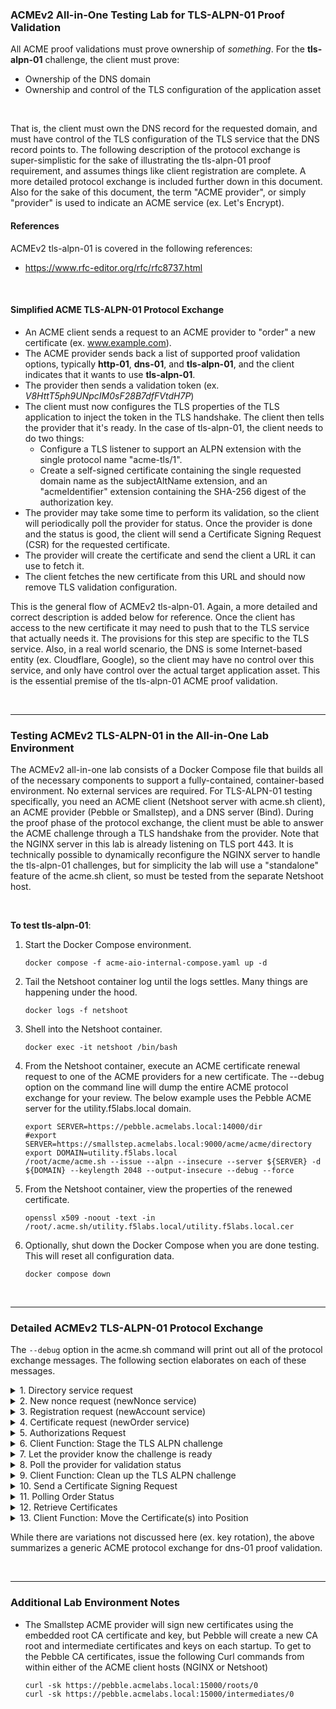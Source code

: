 ### ACMEv2 All-in-One Testing Lab for TLS-ALPN-01 Proof Validation
All ACME proof validations must prove ownership of *something*. For the **tls-alpn-01** challenge, the client must prove:

- Ownership of the DNS domain
- Ownership and control of the TLS configuration of the application asset

<br />

That is, the client must own the DNS record for the requested domain, and must have control of the TLS configuration of the TLS service that the DNS record points to. The following description of the protocol exchange is super-simplistic for the sake of illustrating the tls-alpn-01 proof requirement, and assumes things like client registration are complete. A more detailed protocol exchange is included further down in this document. Also for the sake of this document, the term "ACME provider", or simply "provider" is used to indicate an ACME service (ex. Let's Encrypt).


#### References
ACMEv2 tls-alpn-01 is covered in the following references:
- https://www.rfc-editor.org/rfc/rfc8737.html

<br />


#### Simplified ACME TLS-ALPN-01 Protocol Exchange
- An ACME client sends a request to an ACME provider to "order" a new certificate (ex. www.example.com).
- The ACME provider sends back a list of supported proof validation options, typically **http-01**, **dns-01**, and **tls-alpn-01**, and the client indicates that it wants to use **tls-alpn-01**.
- The provider then sends a validation token (ex. _V8HttT5ph9UNpcIM0sF28B7dfFVtdH7P_)
- The client must now configures the TLS properties of the TLS application to inject the token in the TLS handshake. The client then tells the provider that it's ready. In the case of tls-alpn-01, the client needs to do two things:
  - Configure a TLS listener to support an ALPN extension with the single protocol name "acme-tls/1".
  - Create a self-signed certificate containing the single requested domain name as the subjectAltName extension, and an "acmeIdentifier" extension containing the SHA-256 digest of the authorization key.
- The provider may take some time to perform its validation, so the client will periodically poll the provider for status. Once the provider is done and the status is good, the client will send a Certificate Signing Request (CSR) for the requested certificate.
- The provider will create the certificate and send the client a URL it can use to fetch it.
- The client fetches the new certificate from this URL and should now remove TLS validation configuration.

This is the general flow of ACMEv2 tls-alpn-01. Again, a more detailed and correct description is added below for reference. Once the client has access to the new certificate it may need to push that to the TLS service that actually needs it. The provisions for this step are specific to the TLS service. Also, in a real world scenario, the DNS is some Internet-based entity (ex. Cloudflare, Google), so the client may have no control over this service, and only have control over the actual target application asset. This is the essential premise of the tls-alpn-01 ACME proof validation.

<br />

-----
### Testing ACMEv2 TLS-ALPN-01 in the All-in-One Lab Environment
The ACMEv2 all-in-one lab consists of a Docker Compose file that builds all of the necessary components to support a fully-contained, container-based environment. No external services are required. For TLS-ALPN-01 testing specifically, you need an ACME client (Netshoot server with acme.sh client), an ACME provider (Pebble or Smallstep), and a DNS server (Bind). During the proof phase of the protocol exchange, the client must be able to answer the ACME challenge through a TLS handshake from the provider. Note that the NGINX server in this lab is already listening on TLS port 443. It is technically possible to dynamically reconfigure the NGINX server to handle the tls-alpn-01 challenges, but for simplicity the lab will use a "standalone" feature of the acme.sh client, so must be tested from the separate Netshoot host.

<br />

**To test tls-alpn-01**:

1. Start the Docker Compose environment.
   ```shell
   docker compose -f acme-aio-internal-compose.yaml up -d
   ```
2. Tail the Netshoot container log until the logs settles. Many things are happening under the hood.
   ```shell
   docker logs -f netshoot
   ```
3. Shell into the Netshoot container.
   ```shell
   docker exec -it netshoot /bin/bash
   ```
4. From the Netshoot container, execute an ACME certificate renewal request to one of the ACME providers for a new certificate. The --debug option on the command line will dump the entire ACME protocol exchange for your review. The below example uses the Pebble ACME server for the utility.f5labs.local domain.
   ```shell
   export SERVER=https://pebble.acmelabs.local:14000/dir
   #export SERVER=https://smallstep.acmelabs.local:9000/acme/acme/directory
   export DOMAIN=utility.f5labs.local
   /root/acme/acme.sh --issue --alpn --insecure --server ${SERVER} -d ${DOMAIN} --keylength 2048 --output-insecure --debug --force
   ```
5. From the Netshoot container, view the properties of the renewed certificate.
   ```shell
   openssl x509 -noout -text -in /root/.acme.sh/utility.f5labs.local/utility.f5labs.local.cer
   ```
6. Optionally, shut down the Docker Compose when you are done testing. This will reset all configuration data.
   ```shell
   docker compose down
   ```

<br />

-----
### Detailed ACMEv2 TLS-ALPN-01 Protocol Exchange
The ```--debug``` option in the acme.sh command will print out all of the protocol exchange messages. The following section elaborates on each of these messages.

<details>
  <summary>1. Directory service request</summary>
  <br />
  This is the only URL that is required to be known in advance, as the response will list the URLs for the other services. Within the directory listing there should minimally be resources for "NewAccount" (registration), "newNonce" (getting a new nonce), and "newOrder" (requesting certificate(s)). Optionally there may also be "revokeCert" (revoke an issued certificate) and "keyChange" (rotate registration key) services.
  <br />
  
  ```
  GET https://pebble.acmelabs.local:14000/dir
  -------------------------------------------
  HTTP 200
  Cache-Control: public, max-age=0, no-cache
  Content-Type: application/json; charset=utf-8
  {
     "keyChange": "https://pebble.acmelabs.local:14000/rollover-account-key",
     "meta": {
        "externalAccountRequired": false,
        "termsOfService": "data:text/plain,Do%20what%20thou%20wilt"
     },
     "newAccount": "https://pebble.acmelabs.local:14000/sign-me-up",
     "newNonce": "https://pebble.acmelabs.local:14000/nonce-plz",
     "newOrder": "https://pebble.acmelabs.local:14000/order-plz",
     "revokeCert": "https://pebble.acmelabs.local:14000/revoke-cert"
  }
  ```
</details>

<details>
  <summary>2. New nonce request (newNonce service)</summary>
  <br />
  All subsequent requests must contain a Nonce value to protect against replay attacks. To get the initial nonce the client makes a HEAD request to the "newNonce" service URL, which is then returned in a "Replay-Nonce" header.
  <br />
   
  ```
  HEAD https://pebble.acmelabs.local:14000/nonce-plz
  -------------------------------------------
  HTTP 200
  Cache-Control: public, max-age=0, no-cache
  Link: <https://pebble.acmelabs.local:14000/dir>;rel="index"
  Replay-Nonce: V4U6YF4fQ1kIqlfDRtM4AQ
  ```
</details>

<details>
  <summary>3. Registration request (newAccount service)</summary>
  <br />
  Assuming the client has not yet registered with the ACME provider, it needs to first make a POST request to the "newAccount" service. The content of the request payload includes a "payload" block containing the "contact" email address and agreement to the provider's terms-of-service, a "protected" block that contains the previous nonce, service URL, and JSON web key attributes (algorithm, key type, modulus[n], and exponent[e]), and a "signature" block that is a digital signature using the client's private key. Note that in this and all following requests, the "protected" and "payload" blocks are base64-encoded. These are shown decoded here to better understand the protocol exchange. Also note that the provider should return a new nonce value in each response, which the client should use in the subsequent request.
   
  ```
  POST https://pebble.acmelabs.local:14000/sign-me-up
  {
    "protected": {
      "nonce": "Zg-afyqnKaoaral12ifuRA", 
      "url": "https://pebble.acmelabs.local:14000/sign-me-up", 
      "alg": "ES256", 
      "jwk": {
        "crv": "P-256", 
        "kty": "EC", 
        "x": "rNxQYtY7fF_AxCycllVc6zNvuDbv3KXVAk5WYDS-Fxg", 
        "y": "JVLY5pBd_Ok8Jtwmo38tSS5FfJjAw2QxHm83-ijowkw"
      }
    }, 
    "payload": {
      "termsOfServiceAgreed": true
    },
    "signature": "..."
  }
  -------------------------------------------
  {
    "status": "valid",
    "orders": "https://pebble.acmelabs.local:14000/list-orderz/1",
    "key": {
       "kty": "EC",
       "crv": "P-256",
       "x": "rNxQYtY7fF_AxCycllVc6zNvuDbv3KXVAk5WYDS-Fxg",
       "y": "JVLY5pBd_Ok8Jtwmo38tSS5FfJjAw2QxHm83-ijowkw"
    }
  }
  ```
  
  <br />
  Critical to the tls-alpn-01 proof validation, the client is in possession of a JSON web key (jwk) that is to be part of the acmeIdentifier value in the TLS certificate. The "account thumbrint" is created by performing a SHA256 digest of this jwk:

  ```
  jwk='{"crv": "P-256", "kty": "EC", "x": "rNxQYtY7fF_AxCycllVc6zNvuDbv3KXVAk5WYDS-Fxg", "y": "JVLY5pBd_Ok8Jtwmo38tSS5FfJjAw2QxHm83-ijowkw"}'
  ACCOUNT_THUMBPRINT=printf "%s" "$jwk" | tr -d ' ' | openssl dgst -sha256 -binary | base64 | tr '/+' '_-' | tr -d '= '

  --> returns "ADIKWIdBiFhd364g1tTY0YcmImSVayKIOX7obdTStNw"
  ```
</details>

<details>
  <summary>4. Certificate request (newOrder service)</summary>
  <br />
  The client is now request to request a new certificate. To do that it makes a POST request to the "newOrder" service URL, and in that request it supplies a similar (base64-encoded) "protected" block, a (base64-encoded) "payload" block that contains an "identifiers" array of domain names (the certificate domains requested), and "signature" block. The provider will return two important URLs:
  <br />
  
  - authorizations: an array listing the URL(s) to query to get challenge information
  - finalize: the URL that will be used once the challenges are successful
  
  ```
  POST https://pebble.acmelabs.local:14000/order-plz
  {
    "protected": {
        "nonce": "nX2AF3i34tTI8wFUFN7CCQ", 
        "url": "https://pebble.acmelabs.local:14000/order-plz", 
        "alg": "ES256", 
        "kid": "https://pebble.acmelabs.local:14000/my-account/1"
    },
    "payload": {
        "identifiers": [
            {
                "type":"dns",
                "value":"utility.f5labs.local"
            }
        ]
    },
    "signature": "..."
  }
  -------------------------------------------
  HTTP 201
  Cache-Control: public, max-age=0, no-cache
  Content-Type: application/json; charset=utf-8
  Link: <https://pebble.acmelabs.local:14000/dir>;rel="index"
  location: https://pebble.acmelabs.local:14000/my-order/DmPPhj0enriu3POHtxys5-O_4MtZMle4B42-576C8lA
  replay-nonce: L6XENUNT0b7LOX9snCaoJA
  {
    "status": "pending",
    "expires": "2024-07-18T20:16:19Z",
    "identifiers": [
      {
        "type": "dns",
        "value": "utility.f5labs.local"
      }
    ],
    "finalize": "https://pebble.acmelabs.local:14000/finalize-order/DmPPhj0enriu3POHtxys5-O_4MtZMle4B42-576C8lA",
    "authorizations": [
      "https://pebble.acmelabs.local:14000/authZ/2UiaScz6g6kxJtoZ5EWyqvgaqmJ8BpQx47nfUuhC6Wo"
    ]
  }
  ```
</details>

<details>
  <summary>5. Authorizations Request</summary>
  <br />
  The client sends its request with "protected" block, an empty "payload" block, and the "signature" block. The authorizations request should return an array of "challenges" - the set of proof validation functions (ex. http-01, dns-01, tls-alpn-01) and corresponding ephemeral validation tokens. 
  <br />
  
  ```
  POST https://pebble.acmelabs.local:14000/authZ/2UiaScz6g6kxJtoZ5EWyqvgaqmJ8BpQx47nfUuhC6Wo
  {
    "protected": {
        "nonce": "L6XENUNT0b7LOX9snCaoJA", 
        "url": "https://pebble.acmelabs.local:14000/authZ/2UiaScz6g6kxJtoZ5EWyqvgaqmJ8BpQx47nfUuhC6Wo", 
        "alg": "ES256", 
        "kid": "https://pebble.acmelabs.local:14000/my-account/1"
    },
    "payload": "", 
    "signature": "..."
  }
  -------------------------------------------
  HTTP 200
  Cache-Control: public, max-age=0, no-cache
  Content-Type: application/json; charset=utf-8
  link: <https://pebble.acmelabs.local:14000/dir>;rel="index"
  replay-nonce: suiDGTLRH24J0njO75-wyA
  {
    "status": "pending",
    "identifier": {
      "type": "dns",
      "value": "utility.f5labs.local"
    },
    "challenges": [
      {
        "type": "tls-alpn-01",
        "url": "https://pebble.acmelabs.local:14000/chalZ/Y8R1GatF70iP14sjI4C6oUc8b8HXBLKSJ-3-k-UdyhM",
        "token": "pahg-IDA0PtJku-7oJJHmCJu3kee9Kdmq4Jf84SPzjU",
        "status": "pending"
      },
      {
        "type": "dns-01",
        "url": "https://pebble.acmelabs.local:14000/chalZ/J5E71QY8CIzQ-XziOgAoJxoESxdr3dH6UBu21CENFkI",
        "token": "Cj2AfIg_HxQnxwG8ntmpT405f6WqjYqjhHKETxnYy1M",
        "status": "pending"
      },
      {
        "type": "http-01",
        "url": "https://pebble.acmelabs.local:14000/chalZ/JQqtr9yqVG8ENZ6p_JGsD9OnzqAlL0O8C8Z2_Cmr-m4",
        "token": "kh9-T3rMb6Vw26LhYCK2a19zpHWeWEwaVBQKEtFXuNo",
        "status": "pending"
      }
    ],
    "expires": "2024-07-17T21:16:19Z"
  }
  ```

  <br />
  The client now has the validation token for tls-alpn-01 (pahg-IDA0PtJku-7oJJHmCJu3kee9Kdmq4Jf84SPzjU) and can use that to complete the "authorization key" to be used in the acmeIdentifier extension of the certificate. The authorization key is the SHA256 digest of the "[TOKEN].[ACCOUNT_THUMBPRINT]" values:
  <br /><br />

  ```
  ACCOUNT_THUMBPRINT="ADIKWIdBiFhd364g1tTY0YcmImSVayKIOX7obdTStNw"
  TOKEN="pahg-IDA0PtJku-7oJJHmCJu3kee9Kdmq4Jf84SPzjU"
  AUTHORIZATION_KEY="pahg-IDA0PtJku-7oJJHmCJu3kee9Kdmq4Jf84SPzjU.ADIKWIdBiFhd364g1tTY0YcmImSVayKIOX7obdTStNw"

  printf "%s" "$AUTHORIZATION_KEY" | openssl dgst -sha256 -hex

  --> returns "78364af0434f189d288f20f4fb4676552766f21683113ec6ffd7b663519a1837"
  ```
</details>

<details>
  <summary>6. Client Function: Stage the TLS ALPN challenge</summary>
  <br />
  The implementation of this step is dependent on both the client's capabilities and the target TLS resource. The goal is to insert the challenge token into the TLS ALPN configuration of the application. Proof validation is established by virtue of the TLS handshake that happens from the provider the the TLS application. For the sake of completeness, however, the acme.sh client in this lab will not modify the NGINX TLS application, but rather use a standalone function on the Netshoot host. The acme.sh client will create the requisite TLS ALPN configuration and start a TLS port 443 listener directly.
  <br /><br />
  The tls-alpn-01 proof validation requires a TLS server configured to use an ALPN extension with a single protocol name "acme-tls/1" and a self-signed validation certificate containing the single requested domain name as the subjectAltName extension, and the (ASN.1 DER-encoded) SHA256 digest authorization key as an acmeIdentifier extension (1.3.6.1.5.5.7.1.31: critical). The provider will initiate a TLS ALPN handshake with the server and expect to see these values. Please refer to https://www.rfc-editor.org/rfc/rfc8737.html for exact technical semantics. The below is an example tls-alpn-01 validation certificate. The important fields are: 
  <br /><br />
   
   - The "X509v3 Subject Alternative Name" extension indicating the requested domain name
   - The "1.3.6.1.5.5.7.1.31: critical" extension indicating the "acmeIdentifier" - an ASN.1 DER-encoded SHA256 digest of the authorization key

   ```
   Certificate:
       Data:
           Version: 3 (0x2)
           Serial Number:
               68:4d:fc:10:eb:8b:55:78:39:9e:d8:65:63:45:2c:fa:3b:5c:dc:9f
           Signature Algorithm: sha256WithRSAEncryption
           Issuer: CN=tls.acme.sh
           Validity
               Not Before: Jul 18 13:18:33 2024 GMT
               Not After : Jul 18 13:18:33 2025 GMT
           Subject: CN=tls.acme.sh
           Subject Public Key Info:
               Public Key Algorithm: rsaEncryption
                   Public-Key: (2048 bit)
                   Modulus:
                       00:a7:af:fb:da:25:fe:91:45:d0:08:6e:85:5e:f6:
                       2d:32:63:0f:1a:96:3b:22:db:45:69:7a:24:87:76:
                       f5:0d:61:5f:91:b4:c9:30:5a:bb:7b:1c:83:6d:e4:
                       0a:0a:b4:56:11:21:90:2b:09:47:2c:7c:ce:6c:42:
                       bc:6e:e4:5c:26:1c:96:41:85:15:ce:c1:b2:1b:10:
                       a6:13:af:27:9b:ce:75:f4:5e:cd:b8:32:91:7e:de:
                       34:54:18:7f:cb:93:71:4d:87:aa:71:0c:04:4b:ac:
                       4e:07:04:31:0a:6b:84:7e:fa:af:68:0d:42:61:79:
                       e2:75:14:75:bb:dd:50:0b:44:f0:0f:2e:70:2d:0c:
                       d2:e6:ca:3d:3a:b3:ef:50:d6:8c:b6:21:f2:4c:e3:
                       c3:e8:a7:2d:f2:a4:ef:49:9c:9b:93:e4:e8:16:12:
                       24:3a:8a:0a:99:e7:bd:4b:d6:ab:f6:e3:83:6e:9a:
                       f4:0d:ac:cf:5c:ab:1b:01:15:56:b3:6a:da:3e:21:
                       0e:f8:d4:a0:8b:c5:40:7e:6e:1f:4c:89:97:f3:f4:
                       3b:ff:3a:fb:5d:d8:46:8d:8d:ad:39:a0:00:de:1d:
                       f7:3c:aa:eb:82:19:c9:9a:48:4f:15:57:ef:dd:d6:
                       7f:69:48:49:fc:c1:82:ea:ef:7b:c6:c0:48:6d:ea:
                       b2:2b
                   Exponent: 65537 (0x10001)
           X509v3 extensions:
               X509v3 Extended Key Usage: 
                   TLS Web Server Authentication, TLS Web Client Authentication
               X509v3 Subject Alternative Name: 
                   DNS:utility.f5labs.local
               1.3.6.1.5.5.7.1.31: critical
                   . ....<.R#x2E...)LA..A...o....w...
               X509v3 Subject Key Identifier: 
                   76:6B:DF:80:BC:7C:60:D8:A2:61:84:35:E5:23:3A:F3:3E:97:F9:78
       Signature Algorithm: sha256WithRSAEncryption
       Signature Value:
           84:14:c7:02:e2:b0:d5:93:12:be:b3:c7:80:e7:36:35:7e:84:
           a9:1b:a1:55:d9:c6:25:ab:ca:87:b8:23:5f:70:d8:1b:25:e3:
           7c:fe:70:8a:2a:4b:54:97:9f:17:ff:96:64:52:eb:f9:3b:dd:
           ce:f3:03:38:3c:67:81:dc:63:67:b4:3f:09:81:fd:df:48:e9:
           6d:9a:d9:de:3d:84:54:52:cf:76:8a:05:0c:3e:0e:0a:b6:ab:
           f5:c2:68:c9:01:40:51:f5:b6:4c:c9:23:87:70:c1:d3:25:7b:
           29:50:39:1f:f6:f5:60:d6:24:63:41:7e:de:b8:de:4a:78:f0:
           f7:07:ff:2c:a8:b1:0f:bb:ea:3c:eb:07:4d:76:d5:b0:8a:21:
           21:2a:ea:47:a4:72:26:70:9a:fc:ef:b2:ad:4a:fe:50:89:1b:
           60:66:67:3f:6a:2c:d1:fb:f0:d2:cf:35:f8:20:66:17:9a:16:
           48:f1:23:e1:46:da:ca:52:8b:07:ed:87:be:c0:eb:8f:d8:26:
           5a:aa:d5:cf:ec:0f:99:a6:d7:4d:f4:f0:98:b8:84:ea:fe:c8:
           33:2f:af:3c:42:4b:67:c5:03:b3:a5:64:7c:95:cd:26:4f:d9:
           f0:95:5e:1a:fc:db:2b:70:a4:48:e1:7b:a2:60:d8:86:52:f7:
           53:51:ee:0c
   ```
</details>

<details>
  <summary>7. Let the provider know the challenge is ready</summary>
  <br />
  Notice also the "url" value in the tls-alpn-01 block of the authorizations response. This URL is how the client will indicate its preference to use tls-alpn-01 proof validation. The client needs to make a POST request to this URL, pass in "protected" block, empty "payload" block, and the "signature" block. The provider will return the same tls-alpn-01 authorizations block with a "pending" status, indicating it will commence validation.
  <br />

  ```
  POST https://pebble.acmelabs.local:14000/chalZ/Y8R1GatF70iP14sjI4C6oUc8b8HXBLKSJ-3-k-UdyhM
  {
    "protected": {
        "nonce": "suiDGTLRH24J0njO75-wyA", 
        "url": "https://pebble.acmelabs.local:14000/chalZ/Y8R1GatF70iP14sjI4C6oUc8b8HXBLKSJ-3-k-UdyhM", 
        "alg": "ES256", 
        "kid": "https://pebble.acmelabs.local:14000/my-account/1"
    },
    "payload": {}, 
    "signature": "..."
  }
  -------------------------------------------
  HTTP 200
  Cache-Control: public, max-age=0, no-cache
  Content-Type: application/json; charset=utf-8
  link: <https://pebble.acmelabs.local:14000/authZ/2UiaScz6g6kxJtoZ5EWyqvgaqmJ8BpQx47nfUuhC6Wo>;rel="up"
  replay-nonce: 8T-QQ4fv-BvaDg7L20uZ4g
  {
    "type": "tls-alpn-01",
    "url": "https://pebble.acmelabs.local:14000/chalZ/Y8R1GatF70iP14sjI4C6oUc8b8HXBLKSJ-3-k-UdyhM",
    "token": "pahg-IDA0PtJku-7oJJHmCJu3kee9Kdmq4Jf84SPzjU",
    "status": "pending"
  }
  ```
</details>

<details>
  <summary>8. Poll the provider for validation status</summary>
  <br />
  A busy ACME provider may take some time to get to this validation, so the client should continue to poll the provider for status. To do that it makes a POST request to the same authorizations URL, passing in "protected" block, empty "payload" block, and the "signature" block. Once the provider has had a chance to validate the challenge (initiate a TLS handshake) it will return a response to the client's poll indicating a "valid" status.
  <br />
  For the tls-alpn-01 proof, the ACME provider makes a TLS handshake to the application and will insert the following ALPN extension information into its Client Hello message. Note the "acme-tls/1" string.

  ```
  Extension: application_layer_protocol_negotiation (len=13)
    Type: application_layer_protocol_negotiation (16)
    Length: 13
    ALPN Extension Length: 11
    ALPN Protocol
        ALPN string length: 10
        ALPN Next Protocol: acme-tls/1
  ```

  On receipt of this Client Hello the application must use the ephemeral verification certification to complete the TLS handshake.
  <br />

  ```
  POST https://pebble.acmelabs.local:14000/authZ/2UiaScz6g6kxJtoZ5EWyqvgaqmJ8BpQx47nfUuhC6Wo
  {
    "protected": {
        "nonce": "8T-QQ4fv-BvaDg7L20uZ4g", 
        "url": "https://pebble.acmelabs.local:14000/authZ/2UiaScz6g6kxJtoZ5EWyqvgaqmJ8BpQx47nfUuhC6Wo", 
        "alg": "ES256", 
        "kid": "https://pebble.acmelabs.local:14000/my-account/1"
    },
    "payload": "", 
    "signature": "..."
  }
  -------------------------------------------
  HTTP 200
  Cache-Control: public, max-age=0, no-cache
  Content-Type: application/json; charset=utf-8
  link: <https://pebble.acmelabs.local:14000/dir>;rel="index"
  replay-nonce: 13KZ1OdFr-KQJw-uau6P7w
  {
    "status": "valid",
    "identifier": {
      "type": "dns",
      "value": "utility.f5labs.local"
    },
    "challenges": [
      {
        "type": "tls-alpn-01",
        "url": "https://pebble.acmelabs.local:14000/chalZ/Y8R1GatF70iP14sjI4C6oUc8b8HXBLKSJ-3-k-UdyhM",
        "token": "pahg-IDA0PtJku-7oJJHmCJu3kee9Kdmq4Jf84SPzjU",
        "status": "valid",
        "validated": "2024-07-17T20:16:21Z"
      }
    ],
    "expires": "2024-07-17T21:16:21Z"
  }
  ```
</details>

<details>
  <summary>9. Client Function: Clean up the TLS ALPN challenge</summary>
  <br />
  The implementation of this step is dependent on both the client's capabilities and the target TLS application. The goal here is simply to remove the ALPN "acme-tls/1" configuration and corresponding self-signed validation certificate from the server's TLS settings. 
  <br />  
</details>

<details>
  <summary>10. Send a Certificate Signing Request</summary>
  <br />
  As previously noted, the "finalize" URL that came from the newOrder request is to be used once the proof validation is successful. The client needs to make a POST request this URL, sending the "protected" block, a "payload" block containing the certificate signing request (CSR), and the "signature" block. At this point that provider may return one of two things:
  <br />

  - A status of "processing" in which case the client needs to "poll" the order URL in the response "Location" header
  - A status of "valid" in which case it also provides a URL to fetch the new certificate

In the below we show the former "pending" state.

  ```
  POST https://pebble.acmelabs.local:14000/finalize-order/DmPPhj0enriu3POHtxys5-O_4MtZMle4B42-576C8lA
  {
    "protected": {
        "nonce": "13KZ1OdFr-KQJw-uau6P7w", 
        "url": "https://pebble.acmelabs.local:14000/finalize-order/DmPPhj0enriu3POHtxys5-O_4MtZMle4B42-576C8lA", 
        "alg": "ES256", 
        "kid": "https://pebble.acmelabs.local:14000/my-account/1"
    },
    "payload": {
        "csr": "MIHpMIGQAgEA..."
    },
    "signature": "..."
  }
  -------------------------------------------
  HTTP 200
  Cache-Control: public, max-age=0, no-cache
  Content-Type: application/json; charset=utf-8
  link: <https://pebble.acmelabs.local:14000/dir>;rel="index"
  location: https://pebble.acmelabs.local:14000/my-order/DmPPhj0enriu3POHtxys5-O_4MtZMle4B42-576C8lA
  replay-nonce: _id8VmHZybwm0lBBa6L3wA
  {
    "status": "processing",
    "expires": "2024-07-18T20:16:19Z",
    "identifiers": [
      {
        "type": "dns",
        "value": "utility.f5labs.local"
      }
    ],
    "finalize": "https://pebble.acmelabs.local:14000/finalize-order/DmPPhj0enriu3POHtxys5-O_4MtZMle4B42-576C8lA",
    "authorizations": [
      "https://pebble.acmelabs.local:14000/authZ/2UiaScz6g6kxJtoZ5EWyqvgaqmJ8BpQx47nfUuhC6Wo"
    ]
  }
  ```  
</details>

<details>
  <summary>11. Polling Order Status</summary>
  <br />
  Assuming the status value is "processing" from the finalize-order request and no certificate URL has been returned, the client will continue to poll the for the order status, eventually getting back a status of "valid" and a certificate URL:
  <br />

  ```
  POST https://pebble.acmelabs.local:14000/my-order/DmPPhj0enriu3POHtxys5-O_4MtZMle4B42-576C8lA
  {
      "protected": {
          "nonce": "_id8VmHZybwm0lBBa6L3wA", 
          "url": "https://pebble.acmelabs.local:14000/my-order/DmPPhj0enriu3POHtxys5-O_4MtZMle4B42-576C8lA", 
          "alg": "ES256", 
          "kid": "https://pebble.acmelabs.local:14000/my-account/1"
      },
      "payload": "", 
      "signature": "..."
  }
  -------------------------------------------
  HTTP 200
  Cache-Control: public, max-age=0, no-cache
  Content-Type: application/json; charset=utf-8
  link: <https://pebble.acmelabs.local:14000/dir>;rel="index"
  replay-nonce: 4v6TmsDAal5UetlJtQ-B9w
  {
    "status": "valid",
    "expires": "2024-07-18T20:16:19Z",
    "identifiers": [
      {
        "type": "dns",
        "value": "utility.f5labs.local"
      }
    ],
    "finalize": "https://pebble.acmelabs.local:14000/finalize-order/DmPPhj0enriu3POHtxys5-O_4MtZMle4B42-576C8lA",
    "authorizations": [
      "https://pebble.acmelabs.local:14000/authZ/2UiaScz6g6kxJtoZ5EWyqvgaqmJ8BpQx47nfUuhC6Wo"
    ],
    "certificate": "https://pebble.acmelabs.local:14000/certZ/24921bcbcd5ed6a3"
  }
  ```  
</details>

<details>
  <summary>12. Retrieve Certificates</summary>
  <br />
  Once the provider returns the certificate URL, it can use this URL to fetch the new certificate. The provider will usually send both the renewed certificate and its issuer. The certificate(s) will be in PEM format.
  <br />

  ```
  POST https://pebble.acmelabs.local:14000/certZ/24921bcbcd5ed6a3
  {
    "protected": {
        "nonce": "4v6TmsDAal5UetlJtQ-B9w", 
        "url": "https://pebble.acmelabs.local:14000/certZ/24921bcbcd5ed6a3", 
        "alg": "ES256", 
        "kid": "https://pebble.acmelabs.local:14000/my-account/1"
    },
    "payload": "", 
    "signature": "..."
  }
  -------------------------------------------
  HTTP 200
  Cache-Control: public, max-age=0, no-cache
  Content-Type: application/pem-certificate-chain; charset=utf-8
  link: <https://pebble.acmelabs.local:14000/dir>;rel="index"
  link: <https://pebble.acmelabs.local:14000/certZ/24921bcbcd5ed6a3/alternate/1>;rel="alternate"
  replay-nonce: -ySjA1pyflHxKVSnEvK3mg
  Transfer-Encoding: chunked
  
  -----BEGIN CERTIFICATE-----
  MIICmDCCAYCgAwIBAgIIFIZvHGzOihAwDQYJKoZIhvcNAQELBQAwKDEmMCQGA1UE
  ...
  sPeTXGqMvazUTjs51UMjTkRFtFUJlGh8HoO86iFJbl5pJsma4OL69aeHtTk=
  -----END CERTIFICATE-----
  -----BEGIN CERTIFICATE-----
  MIIDUDCCAjigAwIBAgIIXn5x8Zi3Ds0wDQYJKoZIhvcNAQELBQAwIDEeMBwGA1UE
  ...
  nQn5+/5xCqTFELxCKRm8pJ9KmGC1lfahS6se+TUSU5FUn3CO
  -----END CERTIFICATE-----
  ```
</details>

<details>
  <summary>13. Client Function: Move the Certificate(s) into Position</summary>
  <br />
  Wherever the ACME client may be running, it now needs to move the new certificate(s) into position where the TLS server needs them. In the case of a server like NGINX, it also needs to reload the configuration data to update the certificates in memory. This lab uses the standalone function of the acme.sh client on the Netshoot host, so none of that is required here. The resulting certificates are simply dropped into the acme.sh directory path.
  <br />
</details>

While there are variations not discussed here (ex. key rotation), the above summarizes a generic ACME protocol exchange for dns-01 proof validation.


<br />

-----
### Additional Lab Environment Notes

- The Smallstep ACME provider will sign new certificates using the embedded root CA certificate and key, but Pebble will create a new CA root and intermediate certificates and keys on each startup. To get to the Pebble CA certificates, issue the following Curl commands from within either of the ACME client hosts (NGINX or Netshoot)

  ```
  curl -sk https://pebble.acmelabs.local:15000/roots/0
  curl -sk https://pebble.acmelabs.local:15000/intermediates/0
  ```

















